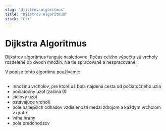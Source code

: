 ```yaml
---
slug: 'djistrov-algoritmus'
title: "Djistrov Algoritmus"
stack: "C++"
---
```


# Dijkstra Algoritmus

Dijkstrov algoritmus funguje nasledovne. Počas celého výpočtu sú vrcholy rozdelené do dvoch množín. 
Na tie spracované a nespracované. 

V popise tohto algoritmu používame:
    

## 
 - množinu vrcholov, pre ktoré už bola najdená cesta od počiatočného uzla
 - počiatočny uzol (začína 0)
 - cielový uzol
 - ostávajuce vrcholi
 - pole najlepších odhadov vzdialenosti medzi zdrojom a každym vrcholom v grafe
 - váha hrany
 - pole predchodzov


#